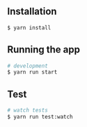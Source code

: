 ## Installation

```bash
$ yarn install
```

## Running the app

```bash
# development
$ yarn run start
```

## Test

```bash
# watch tests
$ yarn run test:watch
```
